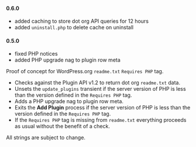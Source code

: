 #### 0.6.0
* added caching to store dot org API queries for 12 hours
* added `uninstall.php` to delete cache on uninstall

#### 0.5.0
* fixed PHP notices
* added PHP upgrade nag to plugin row meta

Proof of concept for WordPress.org `readme.txt` `Requires PHP` tag.

- Checks against the Plugin API v1.2 to return dot org `readme.txt` data.
- Unsets the `update_plugins` transient if the server version of PHP is less than the version defined in the `Requires PHP` tag.
- Adds a PHP upgrade nag to plugin row meta.
- Exits the **Add Plugin** process if the server version of PHP is less than the version defined in the `Requires PHP` tag.
- If the `Requires PHP` tag is missing from `readme.txt` everything proceeds as usual without the benefit of a check.

All strings are subject to change.
